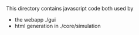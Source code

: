 This directory contains javascript code both used by
- the webapp ./gui
- html generation in ./core/simulation
